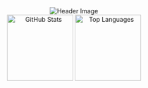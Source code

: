 <div align="center">
  <img src="https://64.media.tumblr.com/5202666261ce0c81523b7b16a48279f0/e980f5163c1cb6b7-dc/s500x750/07495406b5c86166b5a88fddb219296c41cd3cf0.gif" alt="Header Image">
</div>



<div align="center">
  <img src="https://github-readme-stats.vercel.app/api?username=an4s3crwt&show_icons=true&hide_title=true&theme=graywhite" alt="GitHub Stats" height="150" />
  <img src="https://github-readme-stats.vercel.app/api/top-langs/?username=an4s3crwt&layout=compact&theme=graywhite" alt="Top Languages" height="150" />
</div>



